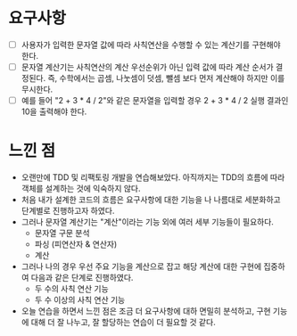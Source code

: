 # 요구사항

-[ ] 사용자가 입력한 문자열 값에 따라 사칙연산을 수행할 수 있는 계산기를 구현해야 한다. 
-[ ] 문자열 계산기는 사칙연산의 계산 우선순위가 아닌 입력 값에 따라 계산 순서가 결정된다. 즉, 수학에서는 곱셈, 나눗셈이 덧셈, 뺄셈 보다 먼저 계산해야 하지만 이를 무시한다. 
-[ ] 예를 들어 "2 + 3 * 4 / 2"와 같은 문자열을 입력할 경우 2 + 3 * 4 / 2 실행 결과인 10을 출력해야 한다.

# 느낀 점

- 오랜만에 TDD 및 리팩토링 개발을 연습해보았다. 아직까지는 TDD의 흐름에 따라 객체를 설계하는 것에 익숙하지 않다.
- 처음 내가 설계한 코드의 흐름은 요구사항에 대한 기능을 나 나름대로 세분화하고 단계별로 진행하고자 하였다.
- 그러나 문자열 계산기는 "계산"이라는 기능 외에 여러 세부 기능들이 필요하다.
  - 문자열 구문 분석
  - 파싱 (피연산자 & 연산자)
  - 계산
- 그러나 나의 경우 우선 주요 기능을 계산으로 잡고 해당 계산에 대한 구현에 집중하여 다음과 같은 단계로 진행하였다.
  - 두 수의 사칙 연산 기능
  - 두 수 이상의 사칙 연산 기능
- 오늘 연습을 하면서 느낀 점은 조금 더 요구사항에 대하 면밀히 분석하고, 구현 기능에 대해 더 잘 나누고, 잘 할당하는 연습이 더 필요할 것 같다.
